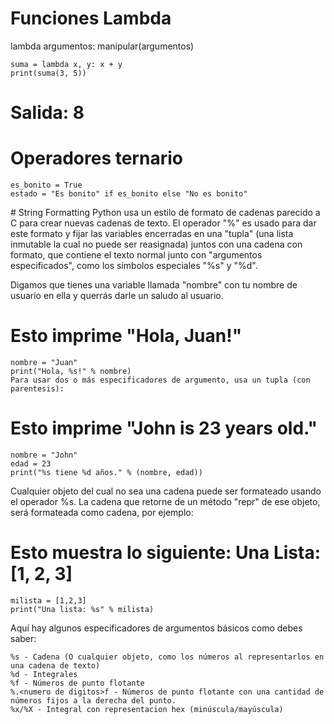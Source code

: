 # Funciones Lambda
lambda argumentos: manipular(argumentos)
```
suma = lambda x, y: x + y
print(suma(3, 5))
```

# Salida: 8

# Operadores ternario
```
es_bonito = True
estado = "Es bonito" if es_bonito else "No es bonito"
```

# String Formatting
Python usa un estilo de formato de cadenas parecido a C para crear nuevas cadenas de texto. El operador "%" es usado para dar este formato y fijar las variables encerradas en una "tupla" (una lista inmutable la cual no puede ser reasignada) juntos con una cadena con formato, que contiene el texto normal junto con "argumentos especificados", como los símbolos especiales "%s" y "%d".

Digamos que tienes una variable llamada "nombre" con tu nombre de usuario en ella y querrás darle un saludo al usuario.


# Esto imprime "Hola, Juan!"
```
nombre = "Juan"
print("Hola, %s!" % nombre)
Para usar dos o más especificadores de argumento, usa un tupla (con parentesis):
```

# Esto imprime "John is 23 years old."
```
nombre = "John"
edad = 23
print("%s tiene %d años." % (nombre, edad))
```
Cualquier objeto del cual no sea una cadena puede ser formateado usando el operador %s. La cadena que retorne de un método "repr" de ese objeto, será formateada como cadena, por ejemplo:

# Esto muestra lo siguiente: Una Lista: [1, 2, 3]
```
milista = [1,2,3]
print("Una lista: %s" % milista)
```
Aquí hay algunos especificadores de argumentos básicos como debes saber:

```
%s - Cadena (O cualquier objeto, como los números al representarlos en una cadena de texto)
%d - Integrales
%f - Números de punto flotante
%.<numero de digitos>f - Números de punto flotante con una cantidad de números fijos a la derecha del punto.
%x/%X - Integral con representacion hex (minúscula/mayúscula)
```
